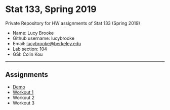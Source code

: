 # Stat 133, Spring 2019

Private Repository for HW assignments of Stat 133 (Spring 2019)

- Name: Lucy Brooke
- Github username: lucybrooke
- Email: lucybrooke@berkeley.edu
- Lab section: 104
- GSI: Colin Kou

-----

## Assignments

- [Demo](demo)
- [Workout 1](workout1)
- Workout 2
- Workout 3


